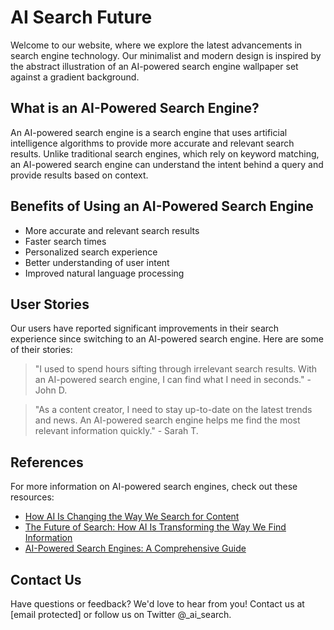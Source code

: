 <!--font:Alegreya-->

# AI Search Future

Welcome to our website, where we explore the latest advancements in search engine technology. Our minimalist and modern design is inspired by the abstract illustration of an AI-powered search engine wallpaper set against a gradient background.

## What is an AI-Powered Search Engine?

An AI-powered search engine is a search engine that uses artificial intelligence algorithms to provide more accurate and relevant search results. Unlike traditional search engines, which rely on keyword matching, an AI-powered search engine can understand the intent behind a query and provide results based on context.

## Benefits of Using an AI-Powered Search Engine

-   More accurate and relevant search results
-   Faster search times
-   Personalized search experience
-   Better understanding of user intent
-   Improved natural language processing

## User Stories

Our users have reported significant improvements in their search experience since switching to an AI-powered search engine. Here are some of their stories:

> "I used to spend hours sifting through irrelevant search results. With an AI-powered search engine, I can find what I need in seconds." - John D.

> "As a content creator, I need to stay up-to-date on the latest trends and news. An AI-powered search engine helps me find the most relevant information quickly." - Sarah T.

## References

For more information on AI-powered search engines, check out these resources:

-   [How AI Is Changing the Way We Search for Content](#)
-   [The Future of Search: How AI Is Transforming the Way We Find Information](#)
-   [AI-Powered Search Engines: A Com<wbr>pre<wbr>hen<wbr>sive Guide](#)

## Contact Us

Have questions or feedback? We'd love to hear from you! Contact us at [email protected] or follow us on Twitter @\_ai_search.

<!--

Write me content for website with wallpaper which alt text is:

"A wallpaper featuring an abstract illustration of an AI-powered search engine, with a minimalist and modern design, set against a gradient background."

The name/title of the page should not be 1:1 copy of the alt text but rather a real content of the website which is using this wallpaper.

- Use markdown format
- Start with heading
- Heading should be short and concise
- The content should look like a real website
- The website should not be about the wallpaper, wallpaper is just a related background
- Heading should be contain work "wallpaper" or "background"
- Include real sections like references, contact, user stories, etc. use things relevant to the page purpose.
- Feel free to use structure like headings, bullets, numbering, blockquotes, paragraphs, horizontal lines, etc.
- You can use formatting like bold or _italic_
- You can include UTF-8 emojis
- Links should be only #hash anchors (and you can refer to the document itself)
- Do not include images


---


# AI-Powered Search Engine: The Future of Online Searches

Welcome to our website, where we explore the latest advancements in search engine technology. Our minimalist and modern design is inspired by the abstract illustration of an AI-powered search engine wallpaper set against a gradient background.

## What is an AI-Powered Search Engine?

An AI-powered search engine is a search engine that uses artificial intelligence algorithms to provide more accurate and relevant search results. Unlike traditional search engines, which rely on keyword matching, an AI-powered search engine can understand the intent behind a query and provide results based on context.

## Benefits of Using an AI-Powered Search Engine

- More accurate and relevant search results
- Faster search times
- Personalized search experience
- Better understanding of user intent
- Improved natural language processing

## User Stories

Our users have reported significant improvements in their search experience since switching to an AI-powered search engine. Here are some of their stories:

> "I used to spend hours sifting through irrelevant search results. With an AI-powered search engine, I can find what I need in seconds." - John D.

> "As a content creator, I need to stay up-to-date on the latest trends and news. An AI-powered search engine helps me find the most relevant information quickly." - Sarah T.

## References

For more information on AI-powered search engines, check out these resources:

- [How AI Is Changing the Way We Search for Content](#)
- [The Future of Search: How AI Is Transforming the Way We Find Information](#)
- [AI-Powered Search Engines: A Com<wbr>pre<wbr>hen<wbr>sive Guide](#)

## Contact Us

Have questions or feedback? We'd love to hear from you! Contact us at [email protected] or follow us on Twitter @_ai_search.

-->

